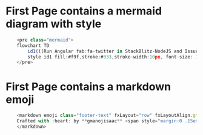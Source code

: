# First Page contains a mermaid diagram with style
```typescript
    <pre class="mermaid">
    flowchart TD
        id1(((Run Angular fab:fa-twitter in StackBlitz-NodeJS and Issues)))
        style id1 fill:#f9f,stroke:#333,stroke-width:10px, font-size: 13px,padding-top: 4px
    </pre>
```

# First Page contains a markdown emoji
```typescript
    <markdown emoji class="footer-text" fxLayout="row" fxLayoutAlign.gt-xs="center">
    Crafted with :heart: by **gmanojisaac** <span style="margin:0 .15em;">•</span> Follow on [GitHub](https://github.com/gmanoj.isaac)
    </markdown>
```
